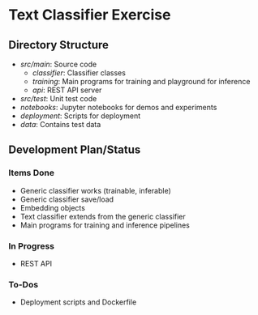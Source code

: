 # Text Classifier Exercise



## Directory Structure

- *src/main*: Source code
  - *classifier*: Classifier classes
  - *training*: Main programs for training and playground for inference
  - *api*: REST API server
- *src/test*: Unit test code
- *notebooks*: Jupyter notebooks for demos and experiments
- *deployment*: Scripts for deployment
- *data*: Contains test data

## Development Plan/Status

### Items Done

- Generic classifier works (trainable, inferable)
- Generic classifier save/load
- Embedding objects
- Text classifier extends from the generic classifier
- Main programs for training and inference pipelines

### In Progress

- REST API

### To-Dos

- Deployment scripts and Dockerfile



